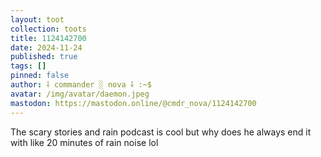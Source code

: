 ```yaml
---
layout: toot
collection: toots
title: 1124142700
date: 2024-11-24
published: true
tags: []
pinned: false
author: ⸸ commander ░ nova ⸸ :~$
avatar: /img/avatar/daemon.jpeg
mastodon: https://mastodon.online/@cmdr_nova/1124142700
---
```


The scary stories and rain podcast is cool but why does he always end it with like 20 minutes of rain noise lol
